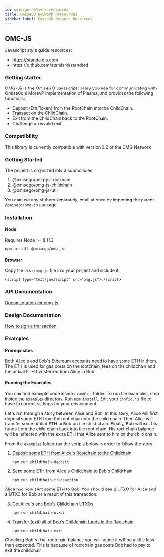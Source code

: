 ```yaml
---
id: omisego-network-resources
title: OmiseGO Network Rresources
sidebar_label: OmiseGO Network Resources
---
```



## OMG-JS 

Javascript style guide resources:
* https://standardjs.com
* https://github.com/standard/standard

### Getting started
OMG-JS is the OmiseGO Javascript library you use for communicating with OmiseGo's MoreVP implementation of Plasma, and provides the following functions:

* Deposit (Eth/Token) from the RootChain into the ChildChain.
* Transact on the ChildChain.
* Exit from the ChildChain back to the RootChain.
* Challenge an invalid exit.



### Compatibility

This library is currently compatible with version 0.2 of the OMG Network

### Getting Started

The project is organized into 3 submodules:

1. @omisego/omg-js-rootchain
2. @omisego/omg-js-childchain
3. @omisego/omg-js-util

You can use any of them separately, or all at once by importing the parent `@omisego/omg-js` package

### Installation

#### Node
Requires Node >= 8.11.3
```
npm install @omisego/omg-js
```


#### Browser
Copy the `dist/omg.js` file into your project and include it.
```
<script type="text/javascript" src="omg.js"></script>
```


### API Documentation

[Documentation for omg-js ](http://omisego.github.io/omg-js)

### Design Documentation

[How to sign a transaction](/integration-docs/signing-methods.md)

### Examples

#### Prerequisites

Both Alice's and Bob's Ethereum accounts need to have some ETH in them. The ETH is used for gas costs on the rootchain, fees on the childchain and the actual ETH transferred from Alice to Bob.

#### Running the Examples

You can find example code inside `examples` folder. To run the examples, step inside the `examples` directory. Run `npm install`. Edit your `config.js` file to have to correct settings for your environment.

Let's run through a story between Alice and Bob. In this story, Alice will first deposit some ETH from the root chain into the child chain. Then Alice will transfer some of that ETH to Bob on the child chain. Finally, Bob will exit his funds from the child chain back into the root chain. His root chain balance will be reflected with the extra ETH that Alice sent to him on the child chain.

From the `examples` folder run the scripts below in order to follow the story.

1. [Deposit some ETH from Alice's Rootchain to the Childchain](examples/childchain-deposit.js)
    
    `npm run childchain-deposit`

2. [Send some ETH from Alice's Childchain to Bob's Childchain](examples/childchain-transaction.js)
    
    `npm run childchain-transaction`

Alice has now sent some ETH to Bob. You should see a UTXO for Alice and a UTXO for Bob as a result of this transaction.

3. [Get Alice's and Bob's Childchain UTXOs](examples/childchain-utxos.js)

    `npm run childchain-utxos`

4. [Transfer (exit) all of Bob's Childchain funds to the Rootchain](examples/childchain-exit.js)

    `npm run childchain-exit`

Checking Bob's final rootchain balance you will notice it will be a little less than expected. This is because of rootchain gas costs Bob had to pay to exit the childchain.

